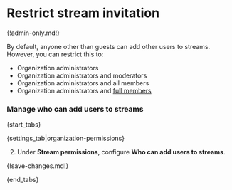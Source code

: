 # Restrict stream invitation

{!admin-only.md!}

By default, anyone other than guests can add other users to streams. However, you can restrict this to:

* Organization administrators
* Organization administrators and moderators
* Organization administrators and all members
* Organization administrators and [full members](/help/restrict-permissions-of-new-members)

### Manage who can add users to streams

{start_tabs}

{settings_tab|organization-permissions}

2. Under **Stream permissions**, configure **Who can add users to streams**.

{!save-changes.md!}

{end_tabs}

